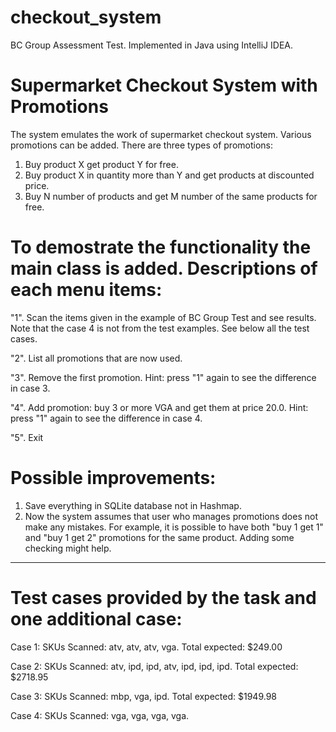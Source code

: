 # checkout_system
BC Group Assessment Test. Implemented in Java using IntelliJ IDEA. 


# Supermarket Checkout System with Promotions
The system emulates the work of supermarket checkout system. Various promotions can be added. There are three types of promotions:
1. Buy product X get product Y for free.
2. Buy product X in quantity more than Y and get products at discounted price.
3. Buy N number of products and get M number of the same products for free.

# To demostrate the functionality the main class is added. Descriptions of each menu items:

"1". Scan the items given in the example of BC Group Test and see results. Note that the case 4 is not from the test examples. See below all the test cases.

"2". List all promotions that are now used.

"3". Remove the first promotion. Hint: press "1" again to see the difference in case 3.

"4". Add promotion: buy 3 or more VGA and get them at price 20.0. Hint: press "1" again to see the difference in case 4.

"5". Exit

# Possible improvements:
1. Save everything in SQLite database not in Hashmap.
2. Now the system assumes that user who manages promotions does not make any mistakes. For example, it is possible to have both "buy 1 get 1" and "buy 1 get 2" promotions for the same product. Adding some checking might help.

______________________________________________________________________________________________________
# Test cases provided by the task and one additional case:

Case 1: SKUs Scanned: atv, atv, atv, vga. Total expected: $249.00

Case 2: SKUs Scanned: atv, ipd, ipd, atv, ipd, ipd, ipd. Total expected: $2718.95

Case 3: SKUs Scanned: mbp, vga, ipd. Total expected: $1949.98

Case 4: SKUs Scanned: vga, vga, vga, vga.
